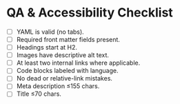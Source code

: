 # QA & Accessibility Checklist

- [ ] YAML is valid (no tabs).
- [ ] Required front matter fields present.
- [ ] Headings start at H2.
- [ ] Images have descriptive alt text.
- [ ] At least two internal links where applicable.
- [ ] Code blocks labeled with language.
- [ ] No dead or relative-link mistakes.
- [ ] Meta description ≤155 chars.
- [ ] Title ≤70 chars.

